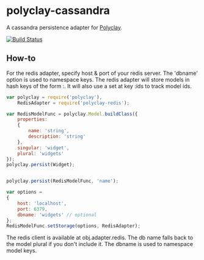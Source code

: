 polyclay-cassandra
==============

A cassandra persistence adapter for [Polyclay](https://github.com/ceejbot/polyclay).

[![Build Status](https://secure.travis-ci.org/ceejbot/polyclay.png)](http://travis-ci.org/ceejbot/polyclay)

## How-to

For the redis adapter, specify host & port of your redis server. The 'dbname' option is used to namespace keys. The redis adapter will store models in hash keys of the form <dbname>:<key>. It will also use a set at key <dbname>:ids to track model ids.

```javascript
var polyclay = require('polyclay'),
    RedisAdapter = require('polyclay-redis');

var RedisModelFunc = polyclay.Model.buildClass({
    properties:
    {
        name: 'string',
        description: 'string'
    },
    singular: 'widget',
    plural: 'widgets'
});
polyclay.persist(Widget);


polyclay.persist(RedisModelFunc, 'name');

var options =
{
    host: 'localhost',
    port: 6379,
    dbname: 'widgets' // optional
};
RedisModelFunc.setStorage(options, RedisAdapter);
```

The redis client is available at obj.adapter.redis. The db name falls back to the model plural if you don't include it. The dbname is used to namespace model keys.


